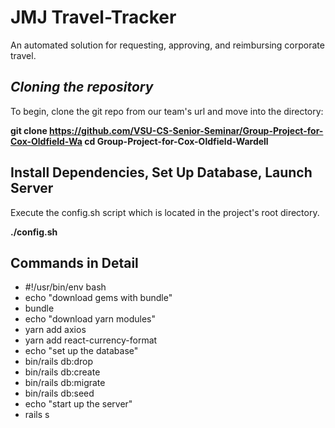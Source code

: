 # JMJ Travel-Tracker

An automated solution for requesting, approving, and reimbursing corporate travel.



## *Cloning the repository*

To begin, clone the git repo from our team's url and move into the directory:

__git clone https://github.com/VSU-CS-Senior-Seminar/Group-Project-for-Cox-Oldfield-Wa
cd Group-Project-for-Cox-Oldfield-Wardell__

## Install Dependencies, Set Up Database, Launch Server

Execute the config.sh script which is located in the project's root directory. 

__./config.sh__

## Commands in Detail

* #!/usr/bin/env bash
* echo "download gems with bundle"
* bundle
* echo "download yarn modules"
* yarn add axios
* yarn add react-currency-format
* echo "set up the database"
* bin/rails db:drop
* bin/rails db:create
* bin/rails db:migrate
* bin/rails db:seed
* echo "start up the server"
* rails s
